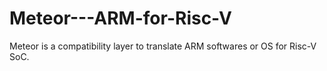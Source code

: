 # Meteor---ARM-for-Risc-V
Meteor is a compatibility layer to translate ARM softwares or OS for Risc-V SoC. 
